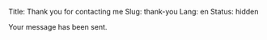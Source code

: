 Title: Thank you for contacting me
Slug: thank-you
Lang: en
Status: hidden

Your message has been sent.
